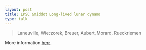 ```yaml
---
layout: post
title: LPSC &middot Long-lived lunar dynamo
type: talk
---
```


>Laneuville, Wieczorek, Breuer, Aubert, Morard, Rueckriemen

More information [here](http://www.lpi.usra.edu/meetings/lpsc2014/).
